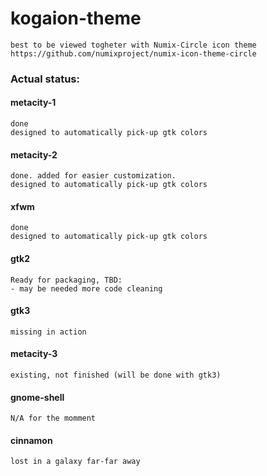 # kogaion-theme
	best to be viewed togheter with Numix-Circle icon theme
	https://github.com/numixproject/numix-icon-theme-circle

### Actual status:

#### metacity-1
	done
	designed to automatically pick-up gtk colors

#### metacity-2
	done. added for easier customization.
	designed to automatically pick-up gtk colors

#### xfwm
	done
	designed to automatically pick-up gtk colors

#### gtk2
	Ready for packaging, TBD:
	- may be needed more code cleaning

#### gtk3
	missing in action

#### metacity-3
	existing, not finished (will be done with gtk3)

#### gnome-shell
	N/A for the momment

#### cinnamon
	lost in a galaxy far-far away
